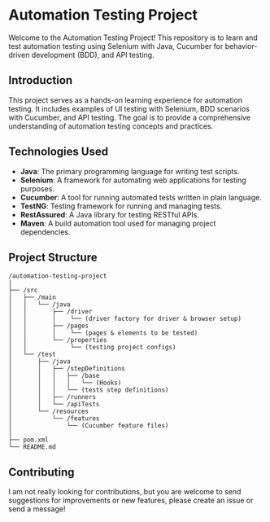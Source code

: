 # Automation Testing Project

Welcome to the Automation Testing Project! This repository is to learn and test automation testing using Selenium with Java, Cucumber for behavior-driven development (BDD), and API testing.

## Introduction

This project serves as a hands-on learning experience for automation testing. It includes examples of UI testing with Selenium, BDD scenarios with Cucumber, and API testing. The goal is to provide a comprehensive understanding of automation testing concepts and practices.

## Technologies Used

- **Java**: The primary programming language for writing test scripts.
- **Selenium**: A framework for automating web applications for testing purposes.
- **Cucumber**: A tool for running automated tests written in plain language.
- **TestNG**: Testing framework for running and managing tests.
- **RestAssured**: A Java library for testing RESTful APIs.
- **Maven**: A build automation tool used for managing project dependencies.

## Project Structure
```
/automation-testing-project
│
├── /src
│   ├── /main
│   │   └── /java
│   │       ├── /driver
│   │       │    └── (driver factory for driver & browser setup)
│   │       ├── /pages
│   │       │    └── (pages & elements to be tested)
│   │       └── /properties
│   │            └── (testing project configs)
│   └── /test
│       ├── /java
│       │   ├── /stepDefinitions
│       │   │   ├── /base
│       │   │   │   └── (Hooks)
│       │   │   └── (tests step definitions)
│       │   ├── /runners
│       │   └── /apiTests
│       └── /resources
│           └── /features
│               └── (Cucumber feature files)
│
├── pom.xml
└── README.md
```
## Contributing
I am not really looking for contributions, but you are welcome to send suggestions for improvements or new features, please create an issue or send a message!
